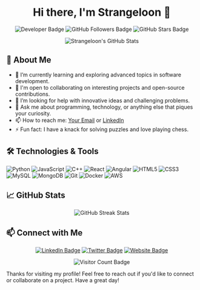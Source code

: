 <h1 align="center">Hi there, I'm Strangeloon 👋</h1>

<p align="center">
  <img src="https://img.shields.io/badge/Developer-Passionate-blue" alt="Developer Badge"/>
  <img src="https://img.shields.io/github/followers/strangeloon?label=Followers" alt="GitHub Followers Badge"/>
  <img src="https://img.shields.io/github/stars/strangeloon?label=Stars" alt="GitHub Stars Badge"/>
</p>

<p align="center">
  <img src="https://github-readme-stats.vercel.app/api?username=strangeloon&show_icons=true&theme=radical" alt="Strangeloon's GitHub Stats" />
</p>

## 🚀 About Me
- 🌱 I’m currently learning and exploring advanced topics in software development.
- 💼 I'm open to collaborating on interesting projects and open-source contributions.
- 🤔 I’m looking for help with innovative ideas and challenging problems.
- 💬 Ask me about programming, technology, or anything else that piques your curiosity.
- 📫 How to reach me: [Your Email](mailto:surjomitra2002@gmail.com) or [LinkedIn](https://www.linkedin.com/in/surjo-mitra-029208249/)
- ⚡ Fun fact: I have a knack for solving puzzles and love playing chess.

## 🛠️ Technologies & Tools
![Python](https://img.shields.io/badge/Python-3776AB?style=flat-square&logo=python&logoColor=white)
![JavaScript](https://img.shields.io/badge/JavaScript-F7DF1E?style=flat-square&logo=javascript&logoColor=black)
![C++](https://img.shields.io/badge/C++-00599C?style=flat-square&logo=c%2B%2B&logoColor=white)
![React](https://img.shields.io/badge/React-20232A?style=flat-square&logo=react&logoColor=61DAFB)
![Angular](https://img.shields.io/badge/Angular-DD0031?style=flat-square&logo=angular&logoColor=white)
![HTML5](https://img.shields.io/badge/HTML5-E34F26?style=flat-square&logo=html5&logoColor=white)
![CSS3](https://img.shields.io/badge/CSS3-1572B6?style=flat-square&logo=css3&logoColor=white)
![MySQL](https://img.shields.io/badge/MySQL-4479A1?style=flat-square&logo=mysql&logoColor=white)
![MongoDB](https://img.shields.io/badge/MongoDB-4EA94B?style=flat-square&logo=mongodb&logoColor=white)
![Git](https://img.shields.io/badge/Git-F05032?style=flat-square&logo=git&logoColor=white)
![Docker](https://img.shields.io/badge/Docker-2496ED?style=flat-square&logo=docker&logoColor=white)
![AWS](https://img.shields.io/badge/AWS-232F3E?style=flat-square&logo=amazon-aws&logoColor=white)

## 📈 GitHub Stats
<p align="center">
  <img src="https://github-readme-streak-stats.herokuapp.com/?user=strangeloon&theme=radical" alt="GitHub Streak Stats" />
</p>

## 📫 Connect with Me
<p align="center">
  <a href="https://www.linkedin.com/in/surjo-mitra-029208249/"><img src="https://img.shields.io/badge/LinkedIn-blue?style=flat-square&logo=linkedin&logoColor=white" alt="LinkedIn Badge"/></a>
  <a href="https://twitter.com/your-twitter-profile"><img src="https://img.shields.io/badge/Twitter-1DA1F2?style=flat-square&logo=twitter&logoColor=white" alt="Twitter Badge"/></a>
  <a href="https://your-website"><img src="https://img.shields.io/badge/Website-4285F4?style=flat-square&logo=google-chrome&logoColor=white" alt="Website Badge"/></a>
</p>

<p align="center">
  <img src="https://visitor-badge.glitch.me/badge?page_id=strangeloon.strangeloon" alt="Visitor Count Badge" />
</p>

Thanks for visiting my profile! Feel free to reach out if you'd like to connect or collaborate on a project. Have a great day!
